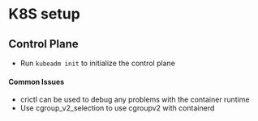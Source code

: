 # K8S setup

## Control Plane

- Run `kubeadm init` to initialize the control plane

#### Common Issues

- crictl can be used to debug any problems with the container runtime
- Use cgroup\_v2\_selection to use cgroupv2 with containerd
